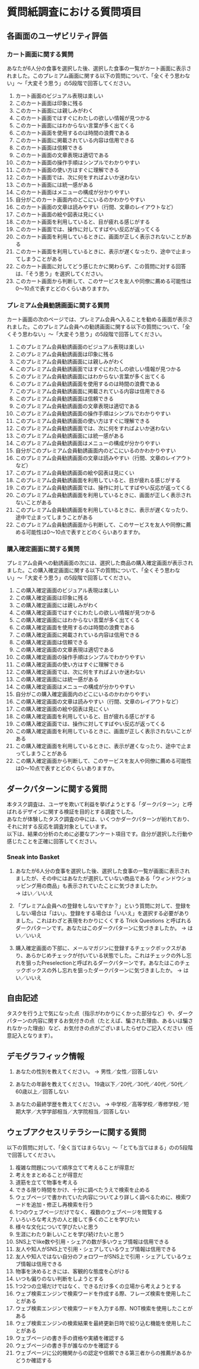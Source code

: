 # 質問紙調査における質問項目

## 各画面のユーザビリティ評価

### カート画面に関する質問

あなたが6人分の食事を選択した後、選択した食事の一覧がカート画面に表示されました。このプレミアム画面に関する以下の質問について、「全くそう思わない」〜「大変そう思う」の5段階で回答してください。

1. カート画面のビジュアル表現は楽しい  
2. このカート画面は印象に残る  
3. このカート画面には親しみがわく  
4. このカート画面ではすぐにわたしの欲しい情報が見つかる  
5. このカート画面にはわからない言葉が多く出てくる  
6. このカート画面を使用するのは時間の浪費である  
7. このカート画面に掲載されている内容は信用できる  
8. このカート画面は信頼できる  
9. このカート画面の文章表現は適切である  
10. このカート画面の操作手順はシンプルでわかりやすい  
11. このカート画面の使い方はすぐに理解できる  
12. このカート画面では、次に何をすればよいか迷わない  
13. このカート画面には統一感がある  
14. このカート画面はメニューの構成が分かりやすい  
15. 自分がこのカート画面内のどこにいるのかわかりやすい  
16. このカート画面の文章は読みやすい（行間、文章のレイアウトなど）  
17. このカート画面の絵や図表は見にくい  
18. このカート画面を利用していると、目が疲れる感じがする  
19. このカート画面では、操作に対してすばやい反応が返ってくる  
20. このカート画面を利用しているときに、画面が正しく表示されないことがある  
21. このカート画面を利用しているときに、表示が遅くなったり、途中で止まってしまうことがある  
22. このカート画面に対してどう感じたかに関わらず、この質問に対する回答は、「そう思う」を選択してください。  
23. このカート画面から判断して、このサービスを友人や同僚に薦める可能性は0～10点で表すとどのくらいありますか。

### プレミアム会員勧誘画面に関する質問

カート画面の次のページでは、プレミアム会員へ入ることを勧める画面が表示されました。このプレミアム会員への勧誘画面に関する以下の質問について、「全くそう思わない」〜「大変そう思う」の5段階で回答してください。

1. このプレミアム会員勧誘画面のビジュアル表現は楽しい  
2. このプレミアム会員勧誘画面は印象に残る  
3. このプレミアム会員勧誘画面には親しみがわく  
4. このプレミアム会員勧誘画面ではすぐにわたしの欲しい情報が見つかる  
5. このプレミアム会員勧誘画面にはわからない言葉が多く出てくる  
6. このプレミアム会員勧誘画面を使用するのは時間の浪費である  
7. このプレミアム会員勧誘画面に掲載されている内容は信用できる  
8. このプレミアム会員勧誘画面は信頼できる  
9. このプレミアム会員勧誘画面の文章表現は適切である  
10. このプレミアム会員勧誘画面の操作手順はシンプルでわかりやすい  
11. このプレミアム会員勧誘画面の使い方はすぐに理解できる  
12. このプレミアム会員勧誘画面では、次に何をすればよいか迷わない  
13. このプレミアム会員勧誘画面には統一感がある  
14. このプレミアム会員勧誘画面はメニューの構成が分かりやすい  
15. 自分がこのプレミアム会員勧誘画面内のどこにいるのかわかりやすい  
16. このプレミアム会員勧誘画面の文章は読みやすい（行間、文章のレイアウトなど）  
17. このプレミアム会員勧誘画面の絵や図表は見にくい  
18. このプレミアム会員勧誘画面を利用していると、目が疲れる感じがする  
19. このプレミアム会員勧誘画面では、操作に対してすばやい反応が返ってくる  
20. このプレミアム会員勧誘画面を利用しているときに、画面が正しく表示されないことがある  
21. このプレミアム会員勧誘画面を利用しているときに、表示が遅くなったり、途中で止まってしまうことがある  
22. このプレミアム会員勧誘画面から判断して、このサービスを友人や同僚に薦める可能性は0～10点で表すとどのくらいありますか。

### 購入確定画面に関する質問

プレミアム会員への勧誘画面の次には、選択した商品の購入確定画面が表示されました。この購入確定画面に関する以下の質問について、「全くそう思わない」〜「大変そう思う」の5段階で回答してください。

1. この購入確定画面のビジュアル表現は楽しい  
2. この購入確定画面は印象に残る  
3. この購入確定画面には親しみがわく  
4. この購入確定画面ではすぐにわたしの欲しい情報が見つかる  
5. この購入確定画面にはわからない言葉が多く出てくる  
6. この購入確定画面を使用するのは時間の浪費である  
7. この購入確定画面に掲載されている内容は信用できる  
8. この購入確定画面は信頼できる  
9. この購入確定画面の文章表現は適切である  
10. この購入確定画面の操作手順はシンプルでわかりやすい  
11. この購入確定画面の使い方はすぐに理解できる  
12. この購入確定画面では、次に何をすればよいか迷わない  
13. この購入確定画面には統一感がある  
14. この購入確定画面はメニューの構成が分かりやすい  
15. 自分がこの購入確定画面内のどこにいるのかわかりやすい  
16. この購入確定画面の文章は読みやすい（行間、文章のレイアウトなど）  
17. この購入確定画面の絵や図表は見にくい  
18. この購入確定画面を利用していると、目が疲れる感じがする  
19. この購入確定画面では、操作に対してすばやい反応が返ってくる  
20. この購入確定画面を利用しているときに、画面が正しく表示されないことがある  
21. この購入確定画面を利用しているときに、表示が遅くなったり、途中で止まってしまうことがある  
22. この購入確定画面から判断して、このサービスを友人や同僚に薦める可能性は0～10点で表すとどのくらいありますか。

## ダークパターンに関する質問

本タスク調査は、ユーザを欺いて利益を挙げようとする「ダークパターン」と呼ばれるデザインに関する検証を目的とする調査でした。  
あなたが体験したタスク調査の中には、いくつかダークパターンが紛れており、それに対する反応を調査対象としています。  
以下は、結果の分析のために必要なアンケート項目です。自分が選択した行動や感じたことを正確に回答してください。

### Sneak into Basket

1. あなたが6人分の食事を選択した後、選択した食事の一覧が画面に表示されましたが、その中にはあなたが選択していない商品である「ウィンドウショッピング用の商品」も表示されていたことに気づきましたか。  
→ はい／いいえ

2. 「プレミアム会員への登録をしないですか？」という質問に対して、登録をしない場合は「はい」、登録をする場合は「いいえ」を選択する必要がありました。これはわざと表現をわかりにくくする Trick Questions と呼ばれるダークパターンです。あなたはこのダークパターンに気づきましたか。
→ はい／いいえ

3. 購入確定画面の下部に、メールマガジンに登録するチェックボックスがあり、あらかじめチェックが付いている状態でした。これはチェックの外し忘れを狙ったPreselectionと呼ばれるダークパターンです。あなたはこのチェックボックスの外し忘れを狙ったダークパターンに気づきましたか。
→ はい／いいえ

## 自由記述
タスクを行う上で気になった点（指示がわかりにくかった部分など）や、ダークパターンの内容に関するお気付きの点（たとえば、騙された理由、あるいは騙されなかった理由）など、お気付きの点がございましたらぜひご記入ください（任意記入となります）。

## デモグラフィック情報
1. あなたの性別を教えてください。
→ 男性／女性／回答しない

2. あなたの年齢を教えてください。
   19歳以下／20代／30代／40代／50代／60歳以上／回答しない

3. あなたの最終学歴を教えてください。
→ 中学校／高等学校／専修学校／短期大学／大学学部相当／大学院相当／回答しない

## ウェブアクセスリテラシーに関する質問
以下の質問に対して、「全く当てはまらない」〜「とても当てはまる」のの5段階で回答してください。

1. 複雑な問題について順序立てて考えることが得意だ
2. 考えをまとめることが得意だ
3. 道筋を立てて物事を考える
4. できる限り時間をかけ、十分に調べたうえで検索を止める
5. ウェブページで書かれていた内容についてより詳しく調べるために、検索ワードを追加・修正し再検索を行う
6. 1つのウェブページだけでなく、複数のウェブページを閲覧する
7. いろいろな考え方の人と接して多くのことを学びたい
8. 様々な文化について学びたいと思う
9. 生涯にわたり新しいことを学び続けたいと思う
10. SNS上でlike数や引用・シェアの数が多いウェブ情報は信用できる
11. 友人や知人がSNS上で引用・シェアしているウェブ情報は信用できる
12. 友人や知人ではない自分のフォロワーがSNS上で引用・シェアしているウェブ情報は信用できる
13. 物事を決めるときには、客観的な態度を心がける
14. いつも偏りのない判断をしようとする
15. 1つ2つの立場だけではなく、できるだけ多くの立場から考えようとする
16. ウェブ検索エンジンで検索ワードを作成する際、フレーズ検索を使用したことがある
17. ウェブ検索エンジンで検索ワードを入力する際、NOT検索を使用したことがある
18. ウェブ検索エンジンの検索結果を最終更新日時で絞り込む機能を使用したことがある
19. ウェブページの書き手の資格や実績を確認する
20. ウェブページの書き手が誰なのかを確認する
21. ウェブページに公的機関からの認定や信頼できる第三者からの推薦があるかどうか確認する

